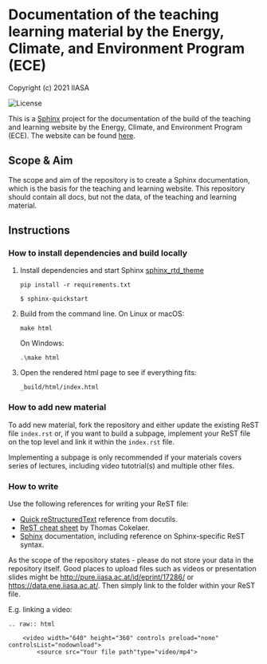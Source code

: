 # Documentation of the teaching learning material by the Energy, Climate, and Environment Program (ECE)

Copyright (c) 2021 IIASA

![License](https://img.shields.io/github/license/iiasa/ece-teaching)

This is a [Sphinx](http://sphinx-doc.org/) project for the documentation of the build of the teaching and learning website by the Energy, Climate, and Environment Program (ECE). The website can be found [here](https://teaching.ece.iiasa.ac.at/).

## Scope & Aim

The scope and aim of the repository is to create a Sphinx documentation, which is the basis for the teaching and learning website. This repository should contain all docs, but not the data, of the teaching and learning material. 

## Instructions

### How to install dependencies and build locally
1. Install dependencies and start Sphinx [sphinx_rtd_theme](https://sphinx-rtd-theme.readthedocs.io/)

      `pip install -r requirements.txt`
      
      `$ sphinx-quickstart`

2. Build from the command line. On Linux or macOS:

    `make html`

   On Windows:

    `.\make html`
 
 3. Open the rendered html page to see if everything fits:
 
    `_build/html/index.html`

### How to add new material

To add new material, fork the repository and either update the existing ReST file `index.rst` or, if you want to build a subpage, implement your ReST file on the top level and link it within the `index.rst` file. 

Implementing a subpage is only recommended if your materials covers series of lectures, including video tutotrial(s) and multiple other files. 

### How to write

Use the following references for writing your ReST file:

- [Quick reStructuredText](http://docutils.sourceforge.net/docs/user/rst/quickref.html) reference from docutils.
- [ReST cheat sheet](https://thomas-cokelaer.info/tutorials/sphinx/rest_syntax.html) by Thomas Cokelaer.
- [Sphinx](http://www.sphinx-doc.org/) documentation, including reference on Sphinx-specific ReST syntax.

As the scope of the repository states - please do not store your data in the repository itself. Good places to upload files such as videos or presentation slides might be http://pure.iiasa.ac.at/id/eprint/17286/ or https://data.ene.iiasa.ac.at/. Then simply link to the folder within your ReST file. 

E.g. linking a video:

```
.. raw:: html

	<video width="640" height="360" controls preload="none" controlsList="nodownload">
		<source src="Your file path"type="video/mp4">
 ```

